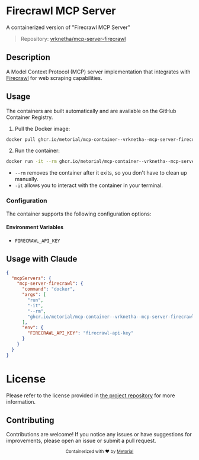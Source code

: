 
# Firecrawl MCP Server

A containerized version of "Firecrawl MCP Server"

> Repository: [vrknetha/mcp-server-firecrawl](https://github.com/vrknetha/mcp-server-firecrawl)

## Description

A Model Context Protocol (MCP) server implementation that integrates with [Firecrawl](https://github.com/mendableai/firecrawl) for web scraping capabilities.


## Usage

The containers are built automatically and are available on the GitHub Container Registry.

1. Pull the Docker image:

```bash
docker pull ghcr.io/metorial/mcp-container--vrknetha--mcp-server-firecrawl--mcp-server-firecrawl
```

2. Run the container:

```bash
docker run -it --rm ghcr.io/metorial/mcp-container--vrknetha--mcp-server-firecrawl--mcp-server-firecrawl 
```

- `--rm` removes the container after it exits, so you don't have to clean up manually.
- `-it` allows you to interact with the container in your terminal.


### Configuration

The container supports the following configuration options:




#### Environment Variables

- `FIRECRAWL_API_KEY`




## Usage with Claude

```json
{
  "mcpServers": {
    "mcp-server-firecrawl": {
      "command": "docker",
      "args": [
        "run",
        "-it",
        "--rm",
        "ghcr.io/metorial/mcp-container--vrknetha--mcp-server-firecrawl--mcp-server-firecrawl"
      ],
      "env": {
        "FIRECRAWL_API_KEY": "firecrawl-api-key"
      }
    }
  }
}
```

# License

Please refer to the license provided in [the project repository](https://github.com/vrknetha/mcp-server-firecrawl) for more information.

## Contributing

Contributions are welcome! If you notice any issues or have suggestions for improvements, please open an issue or submit a pull request.

<div align="center">
  <sub>Containerized with ❤️ by <a href="https://metorial.com">Metorial</a></sub>
</div>
  